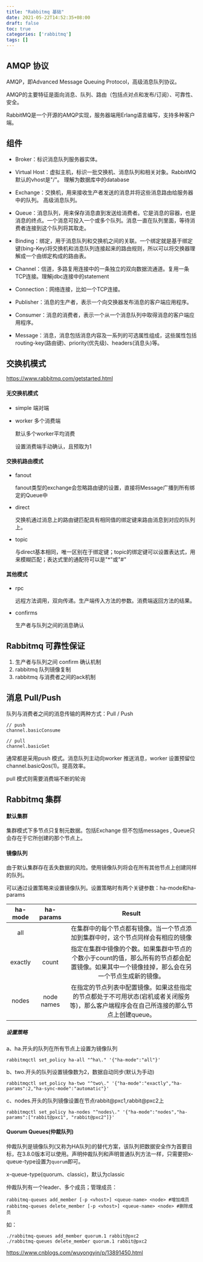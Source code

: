 ```yaml
---
title: "Rabbitmq 基础"
date: 2021-05-22T14:52:35+08:00
draft: false
toc: true 
categories: ['rabbitmq']
tags: []
---
```


## AMQP 协议

AMQP，即Advanced Message Queuing Protocol，高级消息队列协议。

AMQP的主要特征是面向消息、队列、路由（包括点对点和发布/订阅）、可靠性、安全。 

RabbitMQ是一个开源的AMQP实现，服务器端用Erlang语言编写，支持多种客户端。

## 组件

- Broker：标识消息队列服务器实体。

- Virtual Host：虚拟主机，标识一批交换机、消息队列和相关对象。RabbitMQ默认的vhost是"/"。 理解为数据库中的database 

- Exchange：交换机，用来接收生产者发送的消息并将这些消息路由给服务器中的队列。 高级消息队列。

- Queue：消息队列，用来保存消息直到发送给消费者。它是消息的容器，也是消息的终点。一个消息可投入一个或多个队列。消息一直在队列里面，等待消费者连接到这个队列将其取走。

- Binding：绑定，用于消息队列和交换机之间的关联。一个绑定就是基于绑定键(bing-Key)将交换机和消息队列连接起来的路由规则，所以可以将交换器理解成一个由绑定构成的路由表。

- Channel：信道，多路复用连接中的一条独立的双向数据流通道。复用一条TCP连接。理解jdbc连接中的statement

- Connection：网络连接，比如一个TCP连接。

- Publisher：消息的生产者，表示一个向交换器发布消息的客户端应用程序。

- Consumer：消息的消费者，表示一个从一个消息队列中取得消息的客户端应用程序。

- Message：消息，消息包括消息内容及一系列的可选属性组成，这些属性包括routing-key(路由键)、priority(优先级)、headers(消息头)等。

## 交换机模式

https://www.rabbitmq.com/getstarted.html
#### 无交换机模式

- simple
 端对端  

- worker 
  多个消费端

  默认多个worker平均消费

  设置消费端手动确认，且预取为1

#### 交换机路由模式

- fanout

  fanout类型的exchange会忽略路由键的设置，直接将Message广播到所有绑定的Queue中

- direct
 
  交换机通过消息上的路由键匹配具有相同值的绑定键来路由消息到对应的队列上。

- topic 

  与direct基本相同，唯一区别在于绑定键；topic的绑定键可以设置表达式，用来模糊匹配；表达式里的通配符可以是"*"或"#"

#### 其他模式

- rpc 

  远程方法调用，双向传递。生产端传入方法的参数。消费端返回方法的结果。

- confirms

  生产者与队列之间的消息确认

## Rabbitmq 可靠性保证

1. 生产者与队列之间 confirm 确认机制
2. rabbitmq 队列镜像复制
3. rabbitmq 与消费者之间的ack机制


## 消息 Pull/Push

队列与消费者之间的消息传输的两种方式：Pull / Push

```
// push 
channel.basicConsume

// pull
channel.basicGet
```
通常都是采用push 模式。消息队列主动向worker 推送消息，worker 设置预留位channel.basicQos(1)。提高效率。

pull 模式则需要消费端不断的轮询

## Rabbitmq 集群

#### 默认集群

 集群模式下多节点只复制元数据。包括Exchange 但不包括messages , Queue只会存在于它所创建的那个节点上。

#### 镜像队列

 由于默认集群存在丢失数据的风险。使用镜像队列将会在所有其他节点上创建同样的队列。

 可以通过设置策略来设置镜像队列。设置策略时有两个关键参数：ha-mode和ha-params

| ha-mode | ha-params | Result |  
| :------------:| :----: | :----: |
| all | |在集群中的每个节点都有镜像。当一个节点添加到集群中时，这个节点同样会有相应的镜像 |  
| exactly | count | 指定在集群中镜像的个数。如果集群中节点的个数小于count的值，那么所有的节点都会配置镜像。如果其中一个镜像挂掉，那么会在另一个节点生成新的镜像。 |  
| nodes | node names | 在指定的节点列表中配置镜像。如果这些指定的节点都处于不可用状态(宕机或者关闭服务等)，那么客户端程序会在自己所连接的那么节点上创建queue。 |  


##### 设置策略

a、ha.开头的队列在所有节点上设置为镜像队列
```
rabbitmqctl set_policy ha-all "^ha\." '{"ha-mode":"all"}'
```
b、two.开头的队列设置镜像数为2，数据自动同步(默认为手动)
```
rabbitmqctl set_policy ha-two "^two\." '{"ha-mode":"exactly","ha-params":2,"ha-sync-mode":"automatic"}'
```
c、nodes.开头的队列镜像设置在节点rabbit@pxc1,rabbit@pxc2上
```
rabbitmqctl set_policy ha-nodes "^nodes\." '{"ha-mode":"nodes","ha-params":["rabbit@pxc1", "rabbit@pxc2"]}'
```

#### Quorum Queues(仲裁队列)

仲裁队列是镜像队列(又称为HA队列)的替代方案，该队列把数据安全作为首要目标，在3.8.0版本可以使用。声明仲裁队列和声明普通队列方法一样，只需要把x-queue-type设置为`quorum`即可。 

x-queue-type(quorum、classic)，默认为classic

仲裁队列有一个leader、多个成员；管理成员：
```
rabbitmq-queues add_member [-p <vhost>] <queue-name> <node> #增加成员
rabbitmq-queues delete_member [-p <vhost>] <queue-name> <node> #删除成员
```
如：
```
./rabbitmq-queues add_member quorum.1 rabbit@pxc2
./rabbitmq-queues delete_member quorum.1 rabbit@pxc2
```


https://www.cnblogs.com/wuyongyin/p/13891450.html


